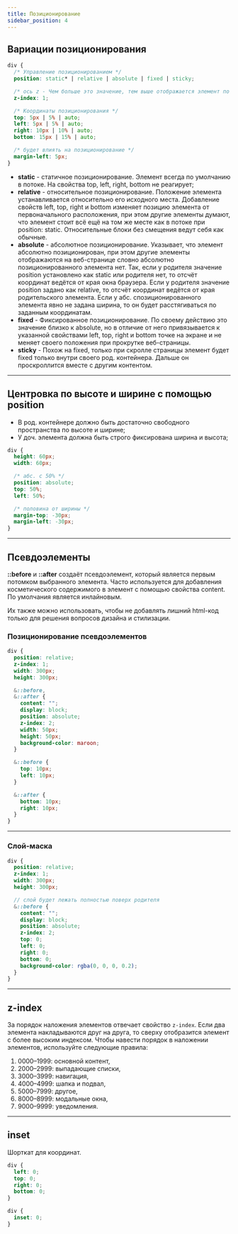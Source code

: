 ```yaml
---
title: Позиционирование
sidebar_position: 4
---
```


## Вариации позиционирования

```css
div {
  /* Управление позиционированием */
  position: static* | relative | absolute | fixed | sticky;

  /* ось z - Чем больше это значение, тем выше отображается элемент по условной оси z */
  z-index: 1;

  /* Координаты позиционирования */
  top: 5px | 5% | auto;
  left: 5px | 5% | auto;
  right: 10px | 10% | auto;
  bottom: 15px | 15% | auto;

  /* будет влиять на позиционирование */
  margin-left: 5px; 
}
```

- **static** - статичное позиционирование. Элемент всегда по умолчанию в потоке. На свойства top, left, right, bottom не реагирует;
- **relative** - относительное позиционирование. Положение элемента устанавливается относительно его исходного места. Добавление свойств left, top, right и bottom изменяет позицию элемента от первоначального расположения, при этом другие элементы думают, что элемент стоит всё ещё на том же месте как в потоке при position: static. Относительные блоки без смещения ведут себя как обычные. 
- **absolute** - абсолютное позиционирование. Указывает, что элемент абсолютно позиционирован, при этом другие элементы отображаются на веб-странице словно абсолютно позиционированного элемента нет. Так, если у родителя значение position установлено как static или родителя нет, то отсчёт координат ведётся от края окна браузера. Если у родителя значение position задано как relative, то отсчёт координат ведётся от края родительского элемента. Ecли у абс. спозиционированного элемента явно не задана ширина, то он будет расстягиваться по заданным координатам.
- **fixed** - Фиксированное позиционирование. По своему действию это значение близко к absolute, но в отличие от него привязывается к указанной свойствами left, top, right и bottom точке на экране и не меняет своего положения при прокрутке веб-страницы.
- **sticky** - Похож на fixed, только при скролле страницы элемент будет fixed только внутри своего род. контейнера. Дальше он проскроллится вместе с другим контентом.

***

## Центровка по высоте и ширине с помощью position

- В род. контейнере должно быть достаточно свободного пространства по высоте и ширине;
- У доч. элемента должна быть строго фиксирована ширина и высота; 

```css
div {
  height: 60px;
  width: 60px;

  /* абс. с 50% */
  position: absolute;
  top: 50%;
  left: 50%;

  /* половина от ширины */
  margin-top: -30px;
  margin-left: -30px;
}
```

***

## Псевдоэлементы

**::before** и **::after** создаёт псевдоэлемент, который является первым потомком выбранного элемента. 
Часто используется для добавления косметического содержимого в элемент с помощью свойства content. По умолчания является инлайновым.

Их также можно использовать, чтобы не добавлять лишний html-код только для решения вопросов дизайна и стилизации.

### Позиционирование псевдоэлементов

```scss
div {
  position: relative;
  z-index: 1;
  width: 300px;
  height: 300px;

  &::before,
  &::after {
    content: "";
    display: block;
    position: absolute;
    z-index: 2;
    width: 50px;
    height: 50px;
    background-color: maroon;
  }

  &::before {
    top: 10px;
    left: 10px;
  }

  &::after {
    bottom: 10px;
    right: 10px;
  }
}
```

***

### Слой-маска

```scss
div {
  position: relative;
  z-index: 1;
  width: 300px;
  height: 300px;

  // слой будет лежать полностью поверх родителя
  &::before {
    content: "";
    display: block;
    position: absolute;
    z-index: 2;
    top: 0;
    left: 0;
    right: 0;
    bottom: 0;
    background-color: rgba(0, 0, 0, 0.2);
  }
}
```

***

## z-index

За порядок наложения элементов отвечает свойство ```z-index```. Если два элемента накладываются друг на друга, то сверху отобразится элемент с более высоким индексом.
Чтобы навести порядок в наложении элементов, используйте следующие правила:

1. 0000–1999: основной контент,
2. 2000–2999: выпадающие списки,
3. 3000–3999: навигация,
4. 4000–4999: шапка и подвал,
5. 5000–7999: другое,
6. 8000–8999: модальные окна,
7. 9000–9999: уведомления.


---

## inset

Шорткат для координат.

```css
div {
  left: 0;
  top: 0;
  right: 0;
  bottom: 0;
}

div {
  inset: 0;
}
```
